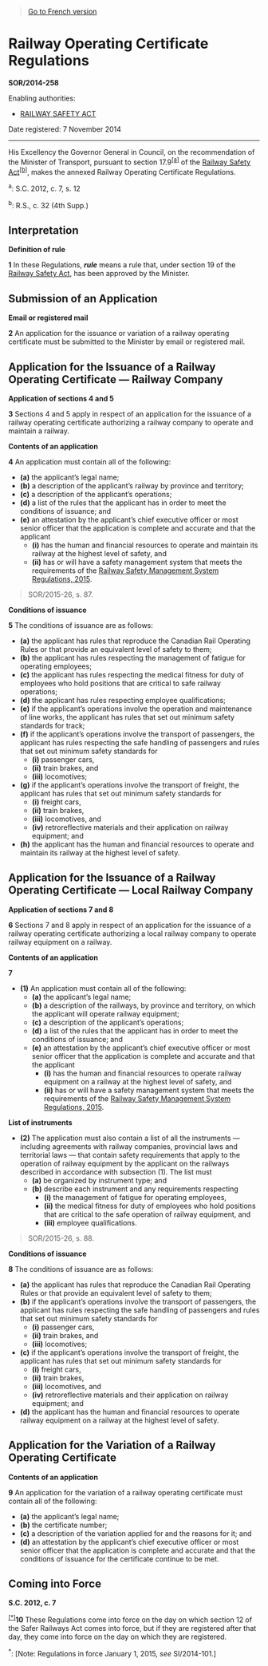> [Go to French version](/fr/Règlements/Décrets,%20ordonnances%20et%20règlements%20statutaires/2014/258.md)

# Railway Operating Certificate Regulations

**SOR/2014-258**

Enabling authorities: 
- [RAILWAY SAFETY ACT](/en/Acts/Statutes%20of%20Canada/1985/c.%2032%20(4th%20Supp.).md)

Date registered: 7 November 2014

----------

His Excellency the Governor General in Council, on the recommendation of the Minister of Transport, pursuant to section 17.9<sup><a href='#fn_2-177e_hq_12805'>[a]</a></sup> of the [Railway Safety Act](/en/Acts/Statutes%20of%20Canada/1985/c.%2032%20(4th%20Supp.).md)<sup><a href='#fn_2-177e_hq_12806'>[b]</a></sup>, makes the annexed Railway Operating Certificate Regulations.

<a name='fn_2-177e_hq_12805'><sup>a</sup></a>: S.C. 2012, c. 7, s. 12<br />

<a name='fn_2-177e_hq_12806'><sup>b</sup></a>: R.S., c. 32 (4th Supp.)<br />




## Interpretation



**Definition of rule**

**1** In these Regulations, ***rule*** means a rule that, under section 19 of the [Railway Safety Act](/en/Acts/Statutes%20of%20Canada/1985/c.%2032%20(4th%20Supp.).md), has been approved by the Minister.




## Submission of an Application



**Email or registered mail**

**2** An application for the issuance or variation of a railway operating certificate must be submitted to the Minister by email or registered mail.




## Application for the Issuance of a Railway Operating Certificate — Railway Company



**Application of sections 4 and 5**

**3** Sections 4 and 5 apply in respect of an application for the issuance of a railway operating certificate authorizing a railway company to operate and maintain a railway.




**Contents of an application**

**4** An application must contain all of the following:
- **(a)** the applicant’s legal name;
- **(b)** a description of the applicant’s railway by province and territory;
- **(c)** a description of the applicant’s operations;
- **(d)** a list of the rules that the applicant has in order to meet the conditions of issuance; and
- **(e)** an attestation by the applicant’s chief executive officer or most senior officer that the application is complete and accurate and that the applicant
	- **(i)** has the human and financial resources to operate and maintain its railway at the highest level of safety, and
	- **(ii)** has or will have a safety management system that meets the requirements of the [Railway Safety Management System Regulations, 2015](/en/Regulations/Statutory%20Orders%20and%20Regulations/2015/26.md).
> SOR/2015-26, s. 87.





**Conditions of issuance**

**5** The conditions of issuance are as follows:
- **(a)** the applicant has rules that reproduce the Canadian Rail Operating Rules or that provide an equivalent level of safety to them;
- **(b)** the applicant has rules respecting the management of fatigue for operating employees;
- **(c)** the applicant has rules respecting the medical fitness for duty of employees who hold positions that are critical to safe railway operations;
- **(d)** the applicant has rules respecting employee qualifications;
- **(e)** if the applicant’s operations involve the operation and maintenance of line works, the applicant has rules that set out minimum safety standards for track;
- **(f)** if the applicant’s operations involve the transport of passengers, the applicant has rules respecting the safe handling of passengers and rules that set out minimum safety standards for
	- **(i)** passenger cars,
	- **(ii)** train brakes, and
	- **(iii)** locomotives;
- **(g)** if the applicant’s operations involve the transport of freight, the applicant has rules that set out minimum safety standards for
	- **(i)** freight cars,
	- **(ii)** train brakes,
	- **(iii)** locomotives, and
	- **(iv)** retroreflective materials and their application on railway equipment; and
- **(h)** the applicant has the human and financial resources to operate and maintain its railway at the highest level of safety.




## Application for the Issuance of a Railway Operating Certificate — Local Railway Company



**Application of sections 7 and 8**

**6** Sections 7 and 8 apply in respect of an application for the issuance of a railway operating certificate authorizing a local railway company to operate railway equipment on a railway.




**Contents of an application**

**7** 

- **(1)** An application must contain all of the following:
	- **(a)** the applicant’s legal name;
	- **(b)** a description of the railways, by province and territory, on which the applicant will operate railway equipment;
	- **(c)** a description of the applicant’s operations;
	- **(d)** a list of the rules that the applicant has in order to meet the conditions of issuance; and
	- **(e)** an attestation by the applicant’s chief executive officer or most senior officer that the application is complete and accurate and that the applicant
		- **(i)** has the human and financial resources to operate railway equipment on a railway at the highest level of safety, and
		- **(ii)** has or will have a safety management system that meets the requirements of the [Railway Safety Management System Regulations, 2015](/en/Regulations/Statutory%20Orders%20and%20Regulations/2015/26.md).

**List of instruments**

- **(2)** The application must also contain a list of all the instruments — including agreements with railway companies, provincial laws and territorial laws — that contain safety requirements that apply to the operation of railway equipment by the applicant on the railways described in accordance with subsection (1). The list must
	- **(a)** be organized by instrument type; and
	- **(b)** describe each instrument and any requirements respecting
		- **(i)** the management of fatigue for operating employees,
		- **(ii)** the medical fitness for duty of employees who hold positions that are critical to the safe operation of railway equipment, and
		- **(iii)** employee qualifications.
> SOR/2015-26, s. 88.





**Conditions of issuance**

**8** The conditions of issuance are as follows:
- **(a)** the applicant has rules that reproduce the Canadian Rail Operating Rules or that provide an equivalent level of safety to them;
- **(b)** if the applicant’s operations involve the transport of passengers, the applicant has rules respecting the safe handling of passengers and rules that set out minimum safety standards for
	- **(i)** passenger cars,
	- **(ii)** train brakes, and
	- **(iii)** locomotives;
- **(c)** if the applicant’s operations involve the transport of freight, the applicant has rules that set out minimum safety standards for
	- **(i)** freight cars,
	- **(ii)** train brakes,
	- **(iii)** locomotives, and
	- **(iv)** retroreflective materials and their application on railway equipment; and
- **(d)** the applicant has the human and financial resources to operate railway equipment on a railway at the highest level of safety.




## Application for the Variation of a Railway Operating Certificate



**Contents of an application**

**9** An application for the variation of a railway operating certificate must contain all of the following:
- **(a)** the applicant’s legal name;
- **(b)** the certificate number;
- **(c)** a description of the variation applied for and the reasons for it; and
- **(d)** an attestation by the applicant’s chief executive officer or most senior officer that the application is complete and accurate and that the conditions of issuance for the certificate continue to be met.




## Coming into Force



**S.C. 2012, c. 7**

<sup><a href='#fn_IndB81A_hq_14795'>[*]</a></sup>**10** These Regulations come into force on the day on which section 12 of the Safer Railways Act comes into force, but if they are registered after that day, they come into force on the day on which they are registered.

<a name='fn_IndB81A_hq_14795'><sup>*</sup></a>: [Note: Regulations in force January 1, 2015, *see* SI/2014-101.]<br />


